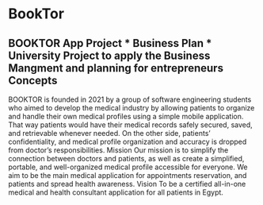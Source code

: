 # BookTor
BOOKTOR  App Project  * Business Plan *
University Project to apply the Business Mangment and planning for entrepreneurs Concepts 
---
BOOKTOR is founded in 2021 by a group of software engineering students who aimed to develop the
medical industry by allowing patients to organize and handle their own medical profiles using a simple
mobile application. That way patients would have their medical records safely secured, saved, and
retrievable whenever needed. On the other side, patients’ confidentiality, and medical profile organization
and accuracy is dropped from doctor’s responsibilities.
Mission
Our mission is to simplify the connection between doctors and patients, as well as create a simplified,
portable, and well-organized medical profile accessible for everyone. We aim to be the main medical
application for appointments reservation, and patients and spread health awareness.
Vision
To be a certified all-in-one medical and health consultant application for all patients in Egypt.

